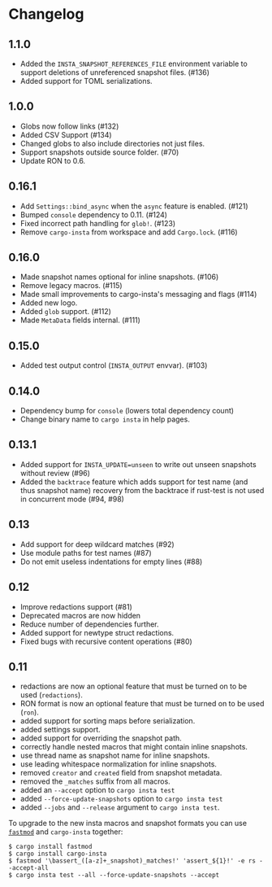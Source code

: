 # Changelog

## 1.1.0

* Added the `INSTA_SNAPSHOT_REFERENCES_FILE` environment variable to support
  deletions of unreferenced snapshot files. (#136)
* Added support for TOML serializations.

## 1.0.0

* Globs now follow links (#132)
* Added CSV Support (#134)
* Changed globs to also include directories not just files.
* Support snapshots outside source folder. (#70)
* Update RON to 0.6.

## 0.16.1

* Add `Settings::bind_async` when the `async` feature is enabled. (#121)
* Bumped `console` dependency to 0.11. (#124)
* Fixed incorrect path handling for `glob!`. (#123)
* Remove `cargo-insta` from workspace and add `Cargo.lock`. (#116)

## 0.16.0

* Made snapshot names optional for inline snapshots. (#106)
* Remove legacy macros. (#115)
* Made small improvements to cargo-insta's messaging and flags (#114)
* Added new logo.
* Added `glob` support. (#112)
* Made `MetaData` fields internal. (#111)

## 0.15.0

* Added test output control (`INSTA_OUTPUT` envvar). (#103)

## 0.14.0

* Dependency bump for `console` (lowers total dependency count)
* Change binary name to `cargo insta` in help pages.

## 0.13.1

* Added support for `INSTA_UPDATE=unseen` to write out unseen snapshots without review (#96)
* Added the `backtrace` feature which adds support for test name (and thus snapshot name)
  recovery from the backtrace if rust-test is not used in concurrent mode (#94, #98)

## 0.13

* Add support for deep wildcard matches (#92)
* Use module paths for test names (#87) 
* Do not emit useless indentations for empty lines (#88)

## 0.12

* Improve redactions support (#81)
* Deprecated macros are now hidden
* Reduce number of dependencies further.
* Added support for newtype struct redactions.
* Fixed bugs with recursive content operations (#80)

## 0.11

* redactions are now an optional feature that must be turned on to be used (`redactions`).
* RON format is now an optional feature that must be turned on to be used (`ron`).
* added support for sorting maps before serialization.
* added settings support.
* added support for overriding the snapshot path.
* correctly handle nested macros that might contain inline snapshots.
* use thread name as snapshot name for inline snapshots.
* use leading whitespace normalization for inline snapshots.
* removed `creator` and `created` field from snapshot metadata.
* removed the `_matches` suffix from all macros.
* added an `--accept` option to `cargo insta test`
* added `--force-update-snapshots` option to `cargo insta test`
* added `--jobs` and `--release` argument to `cargo insta test`.

To upgrade to the new insta macros and snapshot formats you can use
[`fastmod`](https://crates.io/crates/fastmod) and `cargo-insta` together:

    $ cargo install fastmod
    $ cargo install cargo-insta
    $ fastmod '\bassert_([a-z]+_snapshot)_matches!' 'assert_${1}!' -e rs --accept-all
    $ cargo insta test --all --force-update-snapshots --accept

